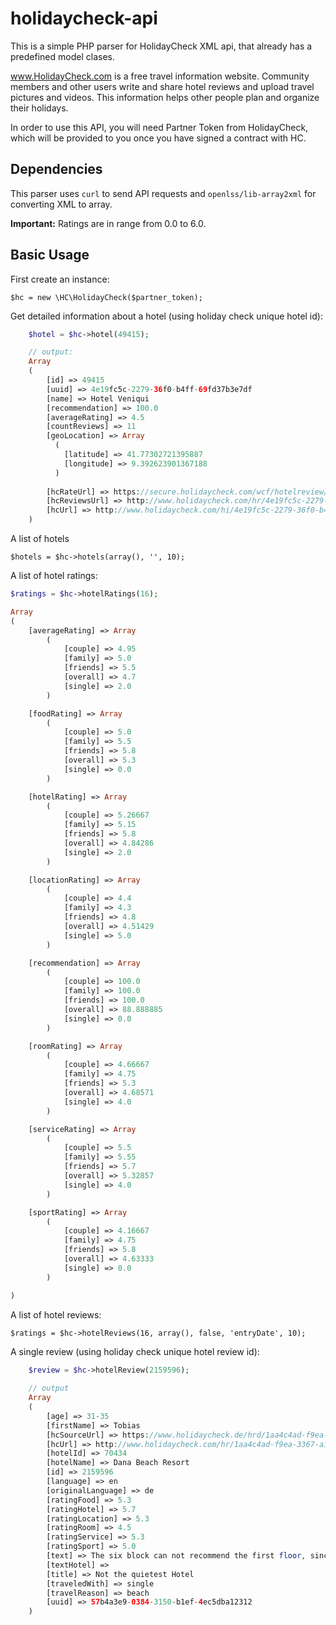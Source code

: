 # holidaycheck-api
This is a simple PHP parser for HolidayCheck XML api, that already has a predefined model clases.

www.HolidayCheck.com is a free travel information website. 
Community members and other users write and share hotel reviews and upload travel pictures and videos. 
This information helps other people plan and organize their holidays.

In order to use this API, you will need Partner Token from HolidayCheck, which will be provided to you once you have signed a contract with HC.

## Dependencies

This parser uses ``curl`` to send API requests and ``openlss/lib-array2xml`` for converting XML to array.

**Important:** Ratings are in range from 0.0 to 6.0. 

## Basic Usage

First create an instance:

	$hc = new \HC\HolidayCheck($partner_token);

Get detailed information about a hotel (using holiday check unique hotel id):

```php
	$hotel = $hc->hotel(49415);

	// output:
	Array
  	(
	    [id] => 49415
	    [uuid] => 4e19fc5c-2279-36f0-b4ff-69fd37b3e7df
	    [name] => Hotel Veniqui
	    [recommendation] => 100.0
	    [averageRating] => 4.5
	    [countReviews] => 11
	    [geoLocation] => Array
	      (
	        [latitude] => 41.77302721395887
	        [longitude] => 9.392623901367188
	      )
	  
	    [hcRateUrl] => https://secure.holidaycheck.com/wcf/hotelreview/rate/4e19fc5c-2279-36f0-b4ff-69fd37b3e7df
	    [hcReviewsUrl] => http://www.holidaycheck.com/hr/4e19fc5c-2279-36f0-b4ff-69fd37b3e7df
    	[hcUrl] => http://www.holidaycheck.com/hi/4e19fc5c-2279-36f0-b4ff-69fd37b3e7df
	)
```

A list of hotels

	$hotels = $hc->hotels(array(), '', 10);

A list of hotel ratings:

```php
$ratings = $hc->hotelRatings(16);

Array
(
    [averageRating] => Array
        (
            [couple] => 4.95
            [family] => 5.0
            [friends] => 5.5
            [overall] => 4.7
            [single] => 2.0
        )

    [foodRating] => Array
        (
            [couple] => 5.0
            [family] => 5.5
            [friends] => 5.8
            [overall] => 5.3
            [single] => 0.0
        )

    [hotelRating] => Array
        (
            [couple] => 5.26667
            [family] => 5.15
            [friends] => 5.8
            [overall] => 4.84286
            [single] => 2.0
        )

    [locationRating] => Array
        (
            [couple] => 4.4
            [family] => 4.3
            [friends] => 4.8
            [overall] => 4.51429
            [single] => 5.0
        )

    [recommendation] => Array
        (
            [couple] => 100.0
            [family] => 100.0
            [friends] => 100.0
            [overall] => 88.888885
            [single] => 0.0
        )

    [roomRating] => Array
        (
            [couple] => 4.66667
            [family] => 4.75
            [friends] => 5.3
            [overall] => 4.68571
            [single] => 4.0
        )

    [serviceRating] => Array
        (
            [couple] => 5.5
            [family] => 5.55
            [friends] => 5.7
            [overall] => 5.32857
            [single] => 4.0
        )

    [sportRating] => Array
        (
            [couple] => 4.16667
            [family] => 4.75
            [friends] => 5.8
            [overall] => 4.63333
            [single] => 0.0
        )

)
```

A list of hotel reviews:

	$ratings = $hc->hotelReviews(16, array(), false, 'entryDate', 10);	
	
A single review (using holiday check unique hotel review id):


```php
	$review = $hc->hotelReview(2159596);
  
  	// output
  	Array
	(
	    [age] => 31-35
	    [firstName] => Tobias
	    [hcSourceUrl] => https://www.holidaycheck.de/hrd/1aa4c4ad-f9ea-3367-a163-8a3a6884d450/57b4a3e9-0384-3150-b1ef-4ec5dba12312
	    [hcUrl] => http://www.holidaycheck.com/hr/1aa4c4ad-f9ea-3367-a163-8a3a6884d450/-/review/57b4a3e9-0384-3150-b1ef-4ec5dba12312
	    [hotelId] => 70434
	    [hotelName] => Dana Beach Resort
	    [id] => 2159596
	    [language] => en
	    [originalLanguage] => de
	    [ratingFood] => 5.3
	    [ratingHotel] => 5.7
	    [ratingLocation] => 5.3
	    [ratingRoom] => 4.5
	    [ratingService] => 5.3
	    [ratingSport] => 5.0
	    [text] => The six block can not recommend the first floor, since the sounds of the departing Fleugzeuge (3.15
	    [textHotel] => 
	    [title] => Not the quietest Hotel
	    [traveledWith] => single
	    [travelReason] => beach
	    [uuid] => 57b4a3e9-0384-3150-b1ef-4ec5dba12312
	)
```
